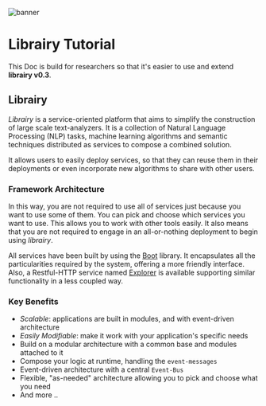 ![banner](https://dl.dropboxusercontent.com/u/299257/librairy/figures/banner.png)
# Librairy Tutorial

This Doc is build for researchers so that it's easier to use and extend **librairy v0.3**.

## Librairy

*Librairy* is a service-oriented platform that aims to simplify the construction of large scale text-analyzers. It is a collection of Natural Language Processing (NLP) tasks, machine learning algorithms and semantic techniques distributed as services to compose a combined solution. 

It allows users to easily deploy services, so that they can reuse them in their deployments or even incorporate new algorithms to share with other users. 

### Framework Architecture

In this way, you are not required to use all of services just because you want to use some of them. You can pick and choose which services you want to use. This allows you to work with other tools easily. It also means that you are not required to engage in an all-or-nothing deployment to begin using *librairy*.

All services have been built by using the [Boot](https://github.com/librairy/boot) library. It encapsulates all the particularities required by the system, offering a more friendly interface. Also, a Restful-HTTP service named [Explorer](https://github.com/librairy/explorer) is available supporting similar functionality in a less coupled way. 


### Key Benefits
* *Scalable*: applications are built in modules, and with event-driven architecture
* *Easily Modifiable*: make it work with your application's specific needs
* Build on a modular architecture with a common base and modules attached to it
* Compose your logic at runtime, handling the `event-messages`
* Event-driven architecture with a central `Event-Bus`
* Flexible, "as-needed" architecture allowing you to pick and choose what you need
* And more ..
